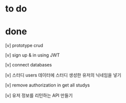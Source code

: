 # to do

# done

[v] prototype crud

[v] sign up & in using JWT

[v] connect databases

[v] 스터디 users 데이터에 스터디 생성한 유저의 닉네임을 넣기

[v] remove authorization in get all studys

[v] 유저 정보를 리턴하는 API 만들기
